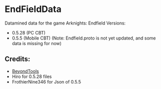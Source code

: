 # EndFieldData
 Datamined data for the game Arknights: Endfield
 Versions:
 - 0.5.28 (PC CBT)
 - 0.5.5 (Mobile CBT) (Note: Endfield.proto is not yet updated, and some data is missing for now)
## Credits:
- [BeyondTools](https://git.crepe.moe/rfi/BeyondTools)
- Hiro for 0.5.28 files
- FrothierNine346 for Json of 0.5.5